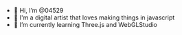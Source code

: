 - 👋 Hi, I’m @04529 
- 👀 I'm a digital artist that loves making things in javascript 
- 🌱 I’m currently learning Three.js and WebGLStudio
